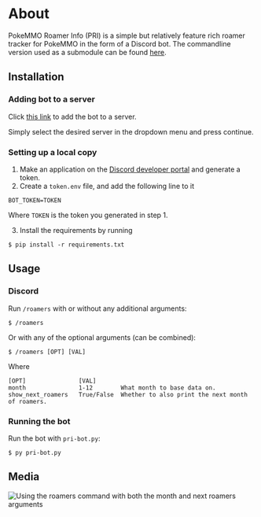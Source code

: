 # About
PokeMMO Roamer Info (PRI) is a simple but relatively feature rich roamer tracker for PokeMMO in the form of a Discord bot.
The commandline version used as a submodule can be found [here](https://github.com/LucasLyn/pokemmo-roamer-info).

## Installation
### Adding bot to a server
Click [this link](https://discord.com/oauth2/authorize?client_id=1249020828985594026&permissions=2048&integration_type=0&scope=bot) to add the bot to a server.

Simply select the desired server in the dropdown menu and press continue.

### Setting up a local copy
1. Make an application on the [Discord developer portal](https://discord.com/developers/applications) and generate a token.
2. Create a `token.env` file, and add the following line to it

```
BOT_TOKEN=TOKEN
```

Where `TOKEN` is the token you generated in step 1.

3. Install the requirements by running


```
$ pip install -r requirements.txt
```

## Usage
### Discord
Run `/roamers` with or without any additional arguments:

    $ /roamers

Or with any of the optional arguments (can be combined):

    $ /roamers [OPT] [VAL]

Where

```
[OPT]               [VAL]       
month               1-12        What month to base data on.
show_next_roamers   True/False  Whether to also print the next month of roamers.
```

### Running the bot
Run the bot with `pri-bot.py`:

    $ py pri-bot.py

## Media
![Using the roamers command with both the month and next roamers arguments](https://i.imgur.com/hSnqGDr.gif)